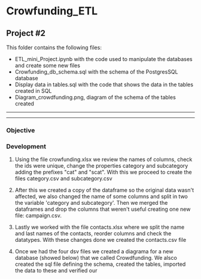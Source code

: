 # Crowfunding_ETL
## Project #2

This folder contains the following files:
- ETL_mini_Project.ipynb with the code used to manipulate the databases and create some new files
- Crowfunding_db_schema.sql with the schema of the PostgresSQL database
- Display data in tables.sql with the code that shows the data in the tables created in SQL
- Diagram_crowdfunding.png, diagram of the schema of the tables created

----
----
### Objective



### Development
 
1. Using the file crowfunding.xlsx we review the names of columns, check the ids were unique, change the properties category and subcategory adding the prefixes "cat" and "scat". With this we proceed to create the files category.csv and subcategory.csv

2. After this we created a copy of the dataframe so the original data wasn't affected, we also changed the name of some columns and split in two the variable 'category and subcategory'. Then we merged the dataframes and drop the columns that weren't useful creating one new file: campaign.csv.

3. Lastly we worked with the file contacts.xlsx where we split the name and last names of the contacts, reorder columns and check the datatypes. With these changes done we created the contacts.csv file

4. Once we had the four dsv files we created a diagrama for a new database (showed below) that we called Crowdfunding. We alsco created the sql file defining the schema, created the tables, imported the data to these and verified our   